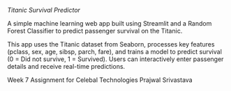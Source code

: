 *Titanic Survival Predictor*

A simple machine learning web app built using Streamlit and a Random Forest Classifier to predict passenger survival on the Titanic.

This app uses the Titanic dataset from Seaborn, processes key features (pclass, sex, age, sibsp, parch, fare), and trains a model to predict survival (0 = Did not survive, 1 = Survived).
Users can interactively enter passenger details and receive real-time predictions.

Week 7 Assignment for Celebal Technologies
Prajwal Srivastava
